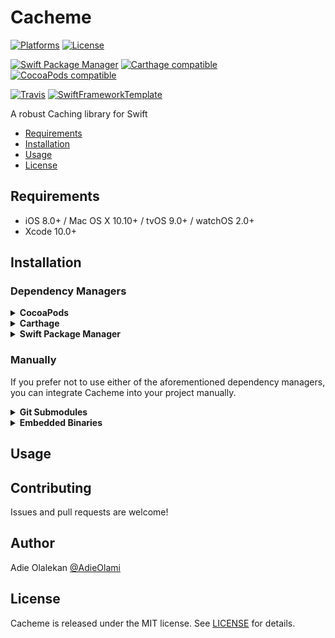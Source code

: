 # Cacheme

[![Platforms](https://img.shields.io/cocoapods/p/Cacheme.svg)](https://cocoapods.org/pods/Cacheme)
[![License](https://img.shields.io/cocoapods/l/Cacheme.svg)](https://raw.githubusercontent.com/AdieOlami/Cacheme/master/LICENSE)

[![Swift Package Manager](https://img.shields.io/badge/Swift%20Package%20Manager-compatible-brightgreen.svg)](https://github.com/apple/swift-package-manager)
[![Carthage compatible](https://img.shields.io/badge/Carthage-compatible-4BC51D.svg?style=flat)](https://github.com/Carthage/Carthage)
[![CocoaPods compatible](https://img.shields.io/cocoapods/v/Cacheme.svg)](https://cocoapods.org/pods/Cacheme)

[![Travis](https://img.shields.io/travis/AdieOlami/Cacheme/master.svg)](https://travis-ci.org/AdieOlami/Cacheme/branches)
[![SwiftFrameworkTemplate](https://img.shields.io/badge/SwiftFramework-Template-red.svg)](http://github.com/RahulKatariya/SwiftFrameworkTemplate)

A robust Caching library for Swift

- [Requirements](#requirements)
- [Installation](#installation)
- [Usage](#usage)
- [License](#license)

## Requirements

- iOS 8.0+ / Mac OS X 10.10+ / tvOS 9.0+ / watchOS 2.0+
- Xcode 10.0+

## Installation

### Dependency Managers
<details>
  <summary><strong>CocoaPods</strong></summary>

[CocoaPods](http://cocoapods.org) is a dependency manager for Cocoa projects. You can install it with the following command:

```bash
$ gem install cocoapods
```

To integrate Cacheme into your Xcode project using CocoaPods, specify it in your `Podfile`:

```ruby
source 'https://github.com/CocoaPods/Specs.git'
platform :ios, '8.0'
use_frameworks!

pod 'Cacheme', '~> 0.0.1'
```

Then, run the following command:

```bash
$ pod install
```

</details>

<details>
  <summary><strong>Carthage</strong></summary>

[Carthage](https://github.com/Carthage/Carthage) is a decentralized dependency manager that automates the process of adding frameworks to your Cocoa application.

You can install Carthage with [Homebrew](http://brew.sh/) using the following command:

```bash
$ brew update
$ brew install carthage
```

To integrate Cacheme into your Xcode project using Carthage, specify it in your `Cartfile`:

```ogdl
github "AdieOlami/Cacheme" ~> 0.0.1
```

</details>

<details>
  <summary><strong>Swift Package Manager</strong></summary>

To use Cacheme as a [Swift Package Manager](https://swift.org/package-manager/) package just add the following in your Package.swift file.

``` swift
// swift-tools-version:4.2

import PackageDescription

let package = Package(
    name: "HelloCacheme",
    dependencies: [
        .package(url: "https://github.com/AdieOlami/Cacheme.git", .upToNextMajor(from: "0.0.1"))
    ],
    targets: [
        .target(name: "HelloCacheme", dependencies: ["Cacheme"])
    ]
)
```
</details>

### Manually

If you prefer not to use either of the aforementioned dependency managers, you can integrate Cacheme into your project manually.

<details>
  <summary><strong>Git Submodules</strong></summary><p>

- Open up Terminal, `cd` into your top-level project directory, and run the following command "if" your project is not initialized as a git repository:

```bash
$ git init
```

- Add Cacheme as a git [submodule](http://git-scm.com/docs/git-submodule) by running the following command:

```bash
$ git submodule add https://github.com/AdieOlami/Cacheme.git
$ git submodule update --init --recursive
```

- Open the new `Cacheme` folder, and drag the `Cacheme.xcodeproj` into the Project Navigator of your application's Xcode project.

    > It should appear nested underneath your application's blue project icon. Whether it is above or below all the other Xcode groups does not matter.

- Select the `Cacheme.xcodeproj` in the Project Navigator and verify the deployment target matches that of your application target.
- Next, select your application project in the Project Navigator (blue project icon) to navigate to the target configuration window and select the application target under the "Targets" heading in the sidebar.
- In the tab bar at the top of that window, open the "General" panel.
- Click on the `+` button under the "Embedded Binaries" section.
- You will see two different `Cacheme.xcodeproj` folders each with two different versions of the `Cacheme.framework` nested inside a `Products` folder.

    > It does not matter which `Products` folder you choose from.

- Select the `Cacheme.framework`.

- And that's it!

> The `Cacheme.framework` is automagically added as a target dependency, linked framework and embedded framework in a copy files build phase which is all you need to build on the simulator and a device.

</p></details>

<details>
  <summary><strong>Embedded Binaries</strong></summary><p>

- Download the latest release from https://github.com/AdieOlami/Cacheme/releases
- Next, select your application project in the Project Navigator (blue project icon) to navigate to the target configuration window and select the application target under the "Targets" heading in the sidebar.
- In the tab bar at the top of that window, open the "General" panel.
- Click on the `+` button under the "Embedded Binaries" section.
- Add the downloaded `Cacheme.framework`.
- And that's it!

</p></details>

## Usage

## Contributing

Issues and pull requests are welcome!

## Author

Adie Olalekan [@AdieOlami](https://twitter.com/AdieOlami)

## License

Cacheme is released under the MIT license. See [LICENSE](https://github.com/AdieOlami/Cacheme/blob/master/LICENSE) for details.
